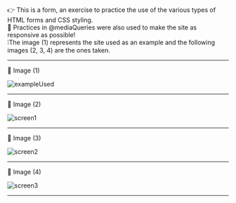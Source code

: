 👉 This is a form, an exercise to practice the use of the various types of HTML forms and CSS styling. 
<br>
📄 Practices in @mediaQueries were also used to make the site as responsive as possible!
<br>
❕The image (1) represents the site used as an example and the following images (2, 3, 4) are the ones taken.
<hr>
📌 Image (1)

![exampleUsed](https://github.com/FelipEspessoto/Forms/assets/98137286/442be795-f67c-42fe-b94a-091ab1e05aab)
<hr>
📌 Image (2)

![screen1](https://github.com/FelipEspessoto/Forms/assets/98137286/ce5c97a9-0b44-428a-8598-7834c178f22c)
<hr>
📌 Image (3)
  
![screen2](https://github.com/FelipEspessoto/Forms/assets/98137286/ea886c24-d0e9-46f1-af6d-2224cd191b75)
<hr>
📌 Image (4)

![screen3](https://github.com/FelipEspessoto/Forms/assets/98137286/3384d22c-2a97-40a2-b055-a2a9ffc84fde)
<hr>



